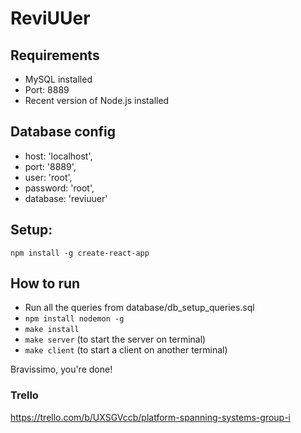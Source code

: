 # ReviUUer

## Requirements
- MySQL installed
- Port: 8889
- Recent version of Node.js installed

## Database config
- host: 'localhost',
- port: '8889',
- user: 'root',
- password: 'root',
- database: 'reviuuer'

## Setup: 
```
npm install -g create-react-app
```

## How to run
- Run all the queries from database/db_setup_queries.sql
- `npm install nodemon -g`
- `make install`
- `make server` (to start the server on terminal)
- `make client` (to start a client on another terminal)

Bravissimo, you're done!

### Trello
https://trello.com/b/UXSGVccb/platform-spanning-systems-group-i
